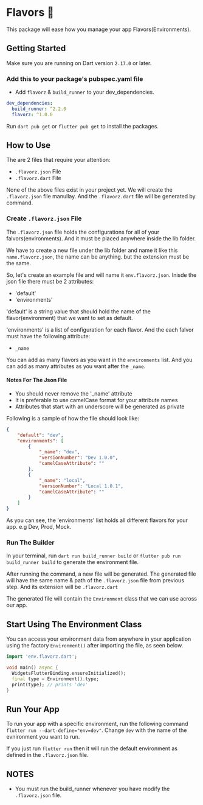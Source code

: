 # Flavors 🍧

This package will ease how you manage your app Flavors(Environments).

## Getting Started

Make sure you are running on Dart version `2.17.0` or later.

### Add this to your package's pubspec.yaml file

* Add `flavorz` & `build_runner` to your dev_dependencies.

```yaml
dev_dependencies:
  build_runner: ^2.2.0
  flavorz: ^1.0.0
```

Run `dart pub get` or `flutter pub get` to install the packages.

## How to Use

The are 2 files that require your attention:

* `.flavorz.json` File
* `.flavorz.dart` File

None of the above files exist in your project yet.
We will create the `.flavorz.json` file manullay.
And the `.flavorz.dart` file will be generated by command.

### Create `.flavorz.json` File

The `.flavorz.json` file holds the configurations for all of your falvors(environments).
And it must be placed anywhere inside the lib folder.

We have to create a new file under the lib folder and name it like this `name.flavorz.json`, the name can be anything. but the extension must be the same.

So, let's create an example file and will name it `env.flavorz.json`.
Inisde the json file there must be 2 attributes:

* 'default'
* 'environments'

'default' is a string value that should hold the name of the flavor(environment) that we want to set as default.

'environments' is a list of configuration for each flavor. And the each falvor must have the following attribute:

* `_name`

You can add as many flavors as you want in the `environments` list.
And you can add as many attributes as you want after the `_name`.

#### Notes For The Json File

* You should never remove the '_name' attribute
* It is preferable to use camelCase format for your attribute names
* Attributes that start with an underscore will be generated as private

Following is a sample of how the file should look like:

```json
{
    "default": "dev",
    "environments": [
        {
            "_name": "dev",
            "versionNumber": "Dev 1.0.0",
            "camelCaseAttribute": ""
        },
        {
            "_name": "local",
            "versionNumber": "Local 1.0.1",
            "camelCaseAttribute": ""
        }
    ]
}
```

As you can see, the 'environments' list holds all different flavors for your app. e.g Dev, Prod, Mock.

### Run The Builder

In your terminal, run `dart run build_runner build` or `flutter pub run build_runner build`
to generate the environment file.

After running the command, a new file will be generated.
The generated file will have the same name & path of the `.flavorz.json` file from previous step. And its extension will be `.flavorz.dart`

The generated file will contain the `Environment` class that we can use across our app.

## Start Using The Environment Class

You can access your environment data from anywhere in your application using the factory `Environment()` after importing the file, as seen below.

```dart
import 'env.flavorz.dart';

void main() async {
  WidgetsFlutterBinding.ensureInitialized();
  final type = Environment().type;
  print(type); // prints 'dev'
}
```

## Run Your App

To run your app with a specific environment, run the following command `flutter run --dart-define="env=dev"`.
Change `dev` with the name of the evnironment you want to run.

If you just run `flutter run` then it will run the default environment as defined in the `.flavorz.json` file.

## NOTES

* You must run the build_runner whenever you have modify the `.flavorz.json` file.
